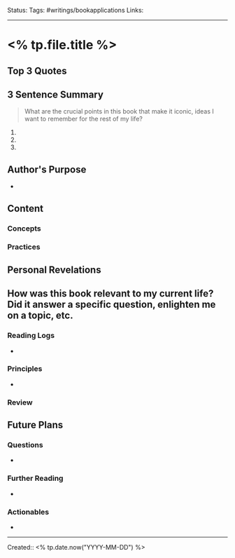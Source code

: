 Status:
Tags: #writings/bookapplications
Links: 
___
# <% tp.file.title %>
## Top 3 Quotes

## 3 Sentence Summary
 > What are the crucial points in this book that make it iconic, ideas I want to remember for the rest of my life?
1. 
2. 
3. 
## Author's Purpose
- 
## Content
### Concepts
### Practices
## Personal Revelations
**How was this book relevant to my current life? Did it answer a specific question, enlighten me on a topic, etc.**
- 
### Reading Logs
- 
### Principles
- 
### Review
## Future Plans
### Questions
- 
### Further Reading
- 
### Actionables
- 
___
Created:: <% tp.date.now("YYYY-MM-DD") %>